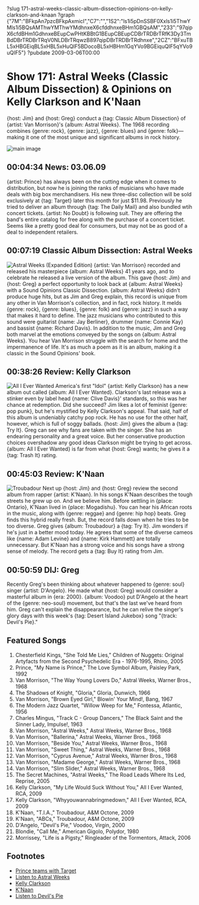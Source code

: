 ?slug 171-astral-weeks-classic-album-dissection-opinions-on-kelly-clarkson-and-knaan
?graph {"7M":"BFkpAn7pzcBFkpAxmicI","C7":"","1S2":"ls1i5pDnSSBF0Xxls1i5ThwYMls1i5BQsAMThwYMThwYMdhnxeX6cfddhnxeBHm1GBQsAM","233":"97qipX6cfdBHm1GdhnxeBEupCwPHtKBBtG1BEupCBEupCDBrTRDBrTRfK3Dy3TmBdDBrTRDBrTRqV0NLDBrTRqwzB897qipDBrTRDBrTRdhnxe","2CZ":"BFxuTBL5xHBGEiqBL5xHBL5xHuQIF5BDocoBL5xHBHm1GqYVo9BGEiquQIF5qYVo9uQIF5"}
?pubdate 2009-03-06T00:00

# Show 171: Astral Weeks (Classic Album Dissection) & Opinions on Kelly Clarkson and K'Naan
{host: Jim} and {host: Greg} conduct a {tag: Classic Album Dissection} of {artist: Van Morrison}'s {album: Astral Weeks}. The 1968 recording combines {genre: rock}, {genre: jazz}, {genre: blues} and {genre: folk}—making it one of the most unique and significant albums in rock history. 

![main image](http://static.soundopinions.org/images/2009/vanmorrison_astralweeks.jpg)

## 00:04:34 News: 03.06.09
{artist: Prince} has always been on the cutting edge when it comes to distribution, but now he is joining the ranks of musicians who have made deals with big box merchandisers. His new three-disc collection will be sold exclusively at {tag: Target} later this month for just $11.98. Previously he tried to deliver an album through {tag: The Daily Mail} and also bundled wtih concert tickets. {artist: No Doubt} is following suit. They are offering the band's entire catalog for free along with the purchase of a concert ticket. Seems like a pretty good deal for consumers, but may not be as good of a deal to independent retailers.

## 00:07:19 Classic Album Dissection: Astral Weeks
![Astral Weeks (Expanded Edition)](http://is2.mzstatic.com/image/thumb/Music60/v4/bb/f8/24/bbf82414-ffe7-35ad-6d6a-d124eb2f63a5/source/600x600bb.jpg "253638/1041585854")
{artist: Van Morrison} recorded and released his masterpiece {album: Astral Weeks} 41 years ago, and to celebrate he released a live version of the album. This gave {host: Jim} and {host: Greg} a perfect opportunity to look back at {album: Astral Weeks} with a Sound Opinions Classic Dissection. {album: Astral Weeks} didn't produce huge hits, but as Jim and Greg explain, this record is unique from any other in Van Morrison's collection, and in fact, rock history. It melds {genre: rock}, {genre: blues}, {genre: folk} and {genre: jazz} in such a way that makes it hard to define. The jazz musicians who contributed to this sound were guitarist {name: Jay Berliner}, drummer {name: Connie Kay} and bassist {name: Richard Davis}. In addition to the music, Jim and Greg both marvel at the emotions conveyed by the songs on {album: Astral Weeks}. You hear Van Morrison struggle with the search for home and the impermanence of life. It's as much a poem as it is an album, making it a classic in the Sound Opinions' book.

## 00:38:26 Review: Kelly Clarkson
![All I Ever Wanted](http://is3.mzstatic.com/image/thumb/Music/v4/72/ad/b1/72adb10c-7be2-1b2e-43d3-c12408fe5cc6/source/600x600bb.jpg "316265/305149890")
America's first "Idol" {artist: Kelly Clarkson} has a new album out called {album: All I Ever Wanted}. Clarkson's last release was a stinker even by label head {name: Clive Davis}' standards, so this was her chance at redemption. Did she succeed? Jim likes a lot of feminist {genre: pop punk}, but he's mystified by Kelly Clarkson's appeal. That said, half of this album is undeniably catchy pop rock. He has no use for the other half, however, which is full of soggy ballads. {host: Jim} gives the album a {tag: Try It}. Greg can see why fans are taken with the singer. She has an endearing personality and a great voice. But her conservative production choices overshadow any good ideas Clarkson might be trying to get across. {album: All I Ever Wanted} is far from what {host: Greg} wants; he gives it a {tag: Trash It} rating.

## 00:45:03 Review: K'Naan
![Troubadour](http://is3.mzstatic.com/image/thumb/Music/v4/8c/54/32/8c543209-90c7-fa40-968f-8c3b40a5284e/source/600x600bb.jpg "81983314/380535315")
Next up {host: Jim} and {host: Greg} review the second album from rapper {artist: K'Naan}. In his songs K'Naan describes the tough streets he grew up on. And we believe him. Before settling in {place: Ontario}, K'Naan lived in {place: Mogadishu}. You can hear his African roots in the music, along with {genre: reggae} and {genre: hip hop} beats. Greg finds this hybrid really fresh. But, the record falls down when he tries to be too diverse. Greg gives {album: Troubadour} a {tag: Try It}. Jim wonders if he's just in a better mood today. He agrees that some of the diverse cameos like {name: Adam Levine} and {name: Kirk Hammett} are totally unnecessary. But K'Naan has a strong voice and his songs have a strong sense of melody. The record gets a {tag: Buy It} rating from Jim.

## 00:50:59 DIJ: Greg
Recently Greg's been thinking about whatever happened to {genre: soul} singer {artist: D'Angelo}. He made what {host: Greg} would consider a masterful album in {era: 2000}. {album: Voodoo} put D'Angelo at the heart of the {genre: neo-soul} movement, but that's the last we've heard from him. Greg can't explain the disappearance, but he can relive the singer's glory days with this week's {tag: Desert Island Jukebox} song "{track: Devil's Pie}."

## Featured Songs
1. Chesterfield Kings, "She Told Me Lies," Children of Nuggets: Original Artyfacts from the Second Psychedelic Era - 1976-1995, Rhino, 2005
2. Prince, "My Name is Prince," The Love Symbol Album, Paisley Park, 1992
3. Van Morrison, "The Way Young Lovers Do," Astral Weeks, Warner Bros., 1968
4. The Shadows of Knight, "Gloria," Gloria, Dunwich, 1966
5. Van Morrison, "Brown Eyed Girl," Blowin' Your Mind!, Bang, 1967
6. The Modern Jazz Quartet, "Willow Weep for Me," Fontessa, Atlantic, 1956
7. Charles Mingus, "Track C - Group Dancers," The Black Saint and the Sinner Lady, Impulse!, 1963
8. Van Morrison, "Astral Weeks," Astral Weeks, Warner Bros., 1968
9. Van Morrison, "Ballerina," Astral Weeks, Warner Bros., 1968
10. Van Morrison, "Beside You," Astral Weeks, Warner Bros., 1968
11. Van Morrison, "Sweet Thing," Astral Weeks, Warner Bros., 1968
12. Van Morrison, "Cyprus Avenue," Astral Weeks, Warner Bros., 1968
13. Van Morrison, "Madame George," Astral Weeks, Warner Bros., 1968
14. Van Morrison, "Slim Slider," Astral Weeks, Warner Bros., 1968
15. The Secret Machines, "Astral Weeks," The Road Leads Where Its Led, Reprise, 2005
16. Kelly Clarkson, "My Life Would Suck Without You," All I Ever Wanted, RCA, 2009
17. Kelly Clarkson, "Whyyouwannabringmedown," All I Ever Wanted, RCA, 2009
18. K'Naan, "T.I.A.," Troubadour, A&M Octone, 2009
19. K'Naan, "ABCs," Troubadour, A&M Octone, 2009
20. D'Angelo, "Devil's Pie," Voodoo, Virgin, 2000
21. Blondie, "Call Me," American Gigolo, Polydor, 1980
22. Morrissey, "Life is a Pigsty," Ringleader of the Tormentors, Attack, 2006

## Footnotes 
- [Prince teams with Target](http://www.rollingstone.com/music/news/prince-teams-with-target-to-release-three-new-albums-as-11-99-bundle-20090303)
- [Listen to Astral Weeks](http://www.last.fm/music/Van+Morrison/Astral+Weeks)
- [Kelly Clarkson](http://www.kellyclarkson.com/us/home)
- [K'Naan](https://www.facebook.com/knaan)
- [Listen to Devil's Pie](https://www.youtube.com/watch?v=8fNtipp5RLs)
